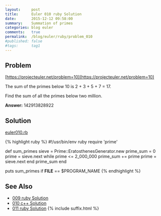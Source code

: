 ```yaml
---
layout:     post
title:      Euler 010 ruby Solution
date:       2015-12-12 09:58:00
summary:    Summation of primes
categories: blog euler
comments:   true
permalink:  /blog/euler/ruby/problem_010
#published: false
#tags:      tag1
---
```


## Problem

[https://projecteuler.net/problem=10](https://projecteuler.net/problem=10)

The sum of the primes below 10 is 2 + 3 + 5 + 7 = 17.

Find the sum of all the primes below two million.

**Answer:** 142913828922

## Solution

[euler010.rb](https://gitlab.com/tvarley/euler/blob/master/ruby/lib/euler010.rb)

{% highlight ruby %}
#!/usr/bin/env ruby
require 'prime'

def sum_primes
  sieve = Prime::EratosthenesGenerator.new
  prime_sum = 0
  prime = sieve.next
  while prime <= 2_000_000
    prime_sum += prime
    prime = sieve.next
  end
  prime_sum
end

puts sum_primes if __FILE__ == $PROGRAM_NAME
{% endhighlight %}

## See Also
* [009 ruby Solution]({{site.baseurl}}/blog/euler/ruby/problem_009)
* [010 c++ Solution]({{site.baseurl}}/blog/euler/cpp/problem_010)
* [011 ruby Solution]({{site.baseurl}}/blog/euler/ruby/problem_011)
{% include suffix.html %}
